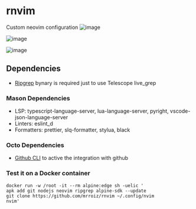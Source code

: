 # rnvim
Custom neovim configuration
![image](https://user-images.githubusercontent.com/49358353/206805596-98755426-8e1a-4c0a-bde3-63a87e8af2e0.png)

![image](https://user-images.githubusercontent.com/49358353/206805696-4409f81d-dfa2-4b79-ac68-4a7503d6a12f.png)

![image](https://user-images.githubusercontent.com/49358353/206805883-ceff2862-4e0c-4c98-a9ae-c1e16e9af5af.png)


## Dependencies
- [Ripgrep](https://github.com/BurntSushi/ripgrep) bynary is required just to use Telescope live_grep

### Mason Dependencies
- LSP: typescript-language-server, lua-language-server, pyright, vscode-json-language-server
- Linters: eslint_d
- Formatters: prettier, slq-formatter, stylua, black

### Octo Dependencies
- [Github CLI](https://cli.github.com/) to active the integration with github

### Test it on a Docker container
```console
docker run -w /root -it --rm alpine:edge sh -uelic '
apk add git nodejs neovim ripgrep alpine-sdk --update
git clone https://github.com/mrroiz/rnvim ~/.config/nvim
nvim'
```
